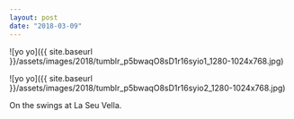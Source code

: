 ```yaml
---
layout: post
date: "2018-03-09"
---
```


![yo yo]({{ site.baseurl }}/assets/images/2018/tumblr_p5bwaqO8sD1r16syio1_1280-1024x768.jpg)

![yo yo]({{ site.baseurl }}/assets/images/2018/tumblr_p5bwaqO8sD1r16syio2_1280-1024x768.jpg)

On the swings at La Seu Vella.

